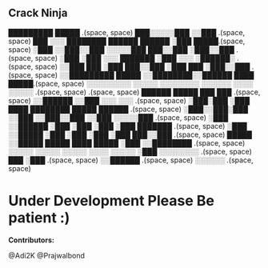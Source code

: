 ## Crack Ninja


   █████████                               █████     .(space, space)
  ███░░░░░███                             ░░███      .(space, space)
 ███     ░░░  ████████   ██████    ██████  ░███ █████.(space, space)
░███         ░░███░░███ ░░░░░███  ███░░███ ░███░░███ .(space, space)
░███          ░███ ░░░   ███████ ░███ ░░░  ░██████░  .(space, space)
░░███     ███ ░███      ███░░███ ░███  ███ ░███░░███ .(space, space)
 ░░█████████  █████    ░░████████░░██████  ████ █████.(space, space)
  ░░░░░░░░░  ░░░░░      ░░░░░░░░  ░░░░░░  ░░░░ ░░░░░ .(space, space)
  .(space, space)
 ██████   █████  ███                  ███            .(space, space) 
░░██████ ░░███  ░░░                  ░░░             .(space, space)
 ░███░███ ░███  ████  ████████       █████  ██████   .(space, space)
 ░███░░███░███ ░░███ ░░███░░███     ░░███  ░░░░░███  .(space, space)
 ░███ ░░██████  ░███  ░███ ░███      ░███   ███████  .(space, space)
 ░███  ░░█████  ░███  ░███ ░███      ░███  ███░░███  .(space, space)
 █████  ░░█████ █████ ████ █████     ░███ ░░████████ .(space, space)
░░░░░    ░░░░░ ░░░░░ ░░░░ ░░░░░      ░███  ░░░░░░░░  .(space, space)
                                 ███ ░███            .(space, space)
                                ░░██████             .(space, space)
                                 ░░░░░░              .(space, space)
  
# Under Development Please Be patient :)

**Contributors:**

@Adi2K
@Prajwalbond
